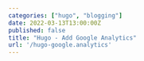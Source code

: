```yaml
---
categories: ["hugo", "blogging"]
date: 2022-03-13T13:00:00Z
published: false
title: "Hugo - Add Google Analytics"
url: '/hugo-google.analytics'
---
```


